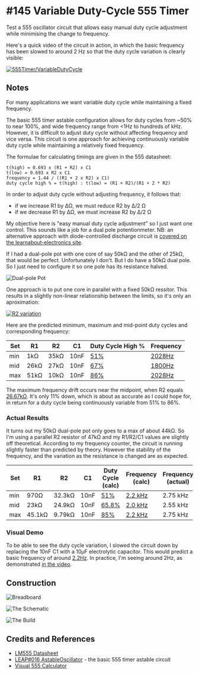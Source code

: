 # #145 Variable Duty-Cycle 555 Timer

Test a 555 oscillator circuit that allows easy manual duty cycle adjustment while minimising the change to frequency.

Here's a quick video of the circuit in action, in which the basic frequency has been slowed to around 2 Hz
so that the duty cycle variation is clearly visible:

[![555Timer/VariableDutyCycle](https://img.youtube.com/vi/UJAR0J1mjsE/0.jpg)](https://www.youtube.com/watch?v=UJAR0J1mjsE)


## Notes

For many applications we want variable duty cycle while maintaining a fixed frequency.

The basic 555 timer astable configuration allows for duty cycles from ~50% to near 100%, and wide frequency range from <1Hz to hundreds of kHz.
However, it is difficult to adjust duty cycle without affecting frequency and vice versa.
This circuit is one approach for achieving continuously variable duty cycle while maintaining a relatively fixed frequency.

The formulae for calculating timings are given in the 555 datasheet:

    t(high) = 0.693 x (R1 + R2) x C1
    t(low) = 0.693 x R2 x C1
    frequency = 1.44 / ((R1 + 2 x R2) x C1)
    duty cycle high % = t(high) : t(low) = (R1 + R2)/(R1 + 2 * R2)

In order to adjust duty cycle without adjusting frequency, it follows that:
* if we increase R1 by ∆Ω, we must reduce R2 by ∆/2 Ω
* if we decrease R1 by ∆Ω, we must increase R2 by ∆/2 Ω

My objective here is "easy manual duty cycle adjustment" so I just want one control.
This sounds like a job for a dual pole potentionmeter.
NB: an alternative approach with diode-controlled discharge circuit is [covered on the learnabout-electronics site](http://www.learnabout-electronics.org/Oscillators/osc44.php).

If I had a dual-pole pot with one core of say 50kΩ and the other of 25kΩ, that would be perfect.
Unfortunately I don't. But I do have a 50kΩ dual pole. So I just need to configure it so one pole has
its resistance halved.

![Dual-pole Pot](./assets/VariableDutyCycle_pot.jpg?raw=true)

One approach is to put one core in parallel with a fixed 50kΩ ressitor.
This results in a slightly non-linear relationship between the limits, so it's only an aproximation:

[![R2 variation](./assets/parallel_plot.png?raw=true)](https://www.wolframalpha.com/input/?i=1%2F%281%2Fx+%2B+1%2F50%29%2C+x+%3E%3D0.0%2C+x%3C50.0)

Here are the predicted minimum, maximum and mid-point duty cycles and corresponding frequency:

| Set | R1   | R2   | C1   | Duty Cycle High % | Frequency |
|-----|------|------|------|-------------------|-----------|
| min | 1kΩ  | 35kΩ | 10nF | [51%](https://www.wolframalpha.com/input/?i=%281k%CE%A9+%2B+35k%CE%A9%29%2F%281k%CE%A9+%2B+2+*+35k%CE%A9%29)   | [2028Hz](https://www.wolframalpha.com/input/?i=1.44+%2F+%28%281k%CE%A9+%2B+2+*+35k%CE%A9%29+*+10nF%29)  |
| mid | 26kΩ | 27kΩ | 10nF | [67%](https://www.wolframalpha.com/input/?i=%2826k%CE%A9+%2B+25k%CE%A9%29%2F%2826k%CE%A9+%2B+2+*+25k%CE%A9%29) | [1800Hz](https://www.wolframalpha.com/input/?i=1.44+%2F+%28%2826k%CE%A9+%2B+2+*+27k%CE%A9%29+*+10nF%29) |
| max | 51kΩ | 10kΩ | 10nF | [86%](https://www.wolframalpha.com/input/?i=%2851k%CE%A9+%2B+10k%CE%A9%29%2F%2851k%CE%A9+%2B+2+*+10k%CE%A9%29) | [2028Hz](https://www.wolframalpha.com/input/?i=1.44+%2F+%28%2851k%CE%A9+%2B+2+*+10k%CE%A9%29+*+10nF%29) |

The maximum frequency drift occurs near the midpoint, when R2 equals [26.67kΩ](https://www.wolframalpha.com/input/?i=10k%CE%A9+%2B+1%2F%281%2F50k%CE%A9+%2B+1%2F25k%CE%A9%29).
It's only 11% down, which is about as accurate as I could hope for, in return for a duty cycle being continuously variable from 51% to 86%.


### Actual Results

It turns out my 50kΩ dual-pole pot only goes to a max of about 44kΩ. So I'm using a parallel R2 resistor of 47kΩ and my R1/R2/C1 values are slightly off theoretical.
According to my frequency counter, the circuit is running slightly faster than predicted by theory.
However the stability of the frequency, and the variation as the resistance is changed are as expected.

| Set | R1    | R2     | C1   | Duty Cycle (calc) | Frequency (calc) | Frequency (actual) |
|-----|-------|--------|------|-------------------|------------------|--------------------|
| min | 970Ω  | 32.3kΩ | 10nF | [51%](https://www.wolframalpha.com/input/?i=%28970%CE%A9+%2B+32.3k%CE%A9%29%2F%28970%CE%A9+%2B+2+*+32.3k%CE%A9%29)     | [2.2 kHz](https://www.wolframalpha.com/input/?i=1.44+%2F+%28%28970%CE%A9+%2B+2+*+32.3k%CE%A9%29+*+10nF%29)   |  2.75 kHz |
| mid | 23kΩ  | 24.9kΩ | 10nF | [65.8%](https://www.wolframalpha.com/input/?i=%2823k%CE%A9+%2B+24.9k%CE%A9%29%2F%2823k%CE%A9+%2B+2+*+24.9k%CE%A9%29)   | [2.0 kHz](https://www.wolframalpha.com/input/?i=1.44+%2F+%28%2823k%CE%A9+%2B+2+*+24.9k%CE%A9%29+*+10nF%29)   |  2.55 kHz |
| max | 45.1kΩ| 9.79kΩ | 10nF | [85%](https://www.wolframalpha.com/input/?i=%2845.1k%CE%A9+%2B+9.79k%CE%A9%29%2F%2845.1k%CE%A9+%2B+2+*+9.79k%CE%A9%29) | [2.2 kHz](https://www.wolframalpha.com/input/?i=1.44+%2F+%28%2845.1k%CE%A9+%2B+2+*+9.79k%CE%A9%29+*+10nF%29) |  2.75 kHz |

### Visual Demo

To be able to see the duty cycle variation, I slowed the circuit down by replacing the 10nF C1 with a 10µF electrolytic capacitor.
This would predict a basic frequency of around
[2.2Hz](http://visual555.tardate.com/?mode=astable&r1=45.1&r2=9.79&c=10).
In practice, I'm seeing around 2Hz, as demonstrated [in the video](https://youtu.be/UJAR0J1mjsE).

## Construction

![Breadboard](./assets/VariableDutyCycle_bb.jpg?raw=true)

![The Schematic](./assets/VariableDutyCycle_schematic.jpg?raw=true)

![The Build](./assets/VariableDutyCycle_build.jpg?raw=true)

## Credits and References

* [LM555 Datasheet](https://www.futurlec.com/Linear/LM555CN.shtml)
* [LEAP#016 AstableOscillator](../AstableOscillator) - the basic 555 timer astable circuit
* [Visual 555 Calculator](http://visual555.tardate.com)

